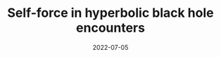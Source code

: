 ---
title: "Self-force in hyperbolic black hole encounters"
collection: talks
type: "Talk"
permalink: /talks/gr23
venue: "23rd International Conference on General Relativity and Gravitation"
date: 2022-07-05
location: "Chinese Academy of Science via Zoom."
link: 'https://www.koushare.com/video/videodetail/30159'
---